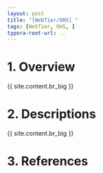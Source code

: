```yaml
---
layout: post
title: "[WebTier/OHS] "
tags: [WebTier, OHS, ]
typora-root-url: ..
---
```


# 1. Overview
{{ site.content.br_big }}


# 2. Descriptions
{{ site.content.br_big }}


# 3. References

